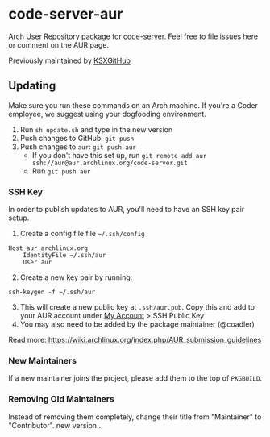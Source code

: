 # code-server-aur

Arch User Repository package for [code-server](https://github.com/cdr/code-server).
Feel free to file issues here or comment on the AUR page.

Previously maintained by [KSXGitHub](https://github.com/KSXGitHub)

## Updating

Make sure you run these commands on an Arch machine. If you're a Coder employee, we suggest using your dogfooding environment.

1. Run `sh update.sh` and type in the new version
1. Push changes to GitHub: `git push`
1. Push changes to `aur`: `git push aur`
	- If you don't have this set up, run `git remote add aur ssh://aur@aur.archlinux.org/code-server.git`
	- Run `git push aur`

### SSH Key

In order to publish updates to AUR, you'll need to have an SSH key pair setup.

1. Create a config file file `~/.ssh/config`
```text
Host aur.archlinux.org
	IdentityFile ~/.ssh/aur
	User aur
```
2. Create a new key pair by running: 
```shell
ssh-keygen -f ~/.ssh/aur
```
3. This will create a new public key at `.ssh/aur.pub`. Copy this and add to your AUR account under [My Account](https://aur.archlinux.org/account/yourusername/edit/) > SSH Public Key
4. You may also need to be added by the package maintainer (@coadler)

Read more: https://wiki.archlinux.org/index.php/AUR_submission_guidelines

### New Maintainers

If a new maintainer joins the project, please add them to the top of `PKGBUILD`.

### Removing Old Maintainers

Instead of removing them completely, change their title from "Maintainer" to "Contributor".
new version...
